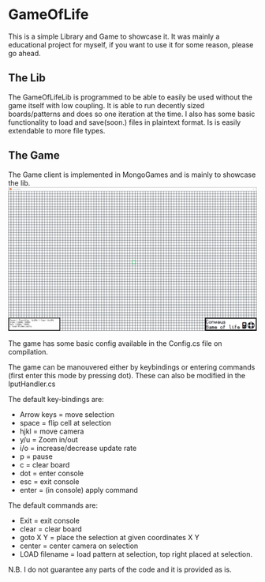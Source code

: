 # GameOfLife
This is a simple Library and Game to showcase it. It was mainly a educational project for myself, if you want to use it for some reason, please go ahead.

## The Lib
The GameOfLifeLib is programmed to be able to easily be used without the game itself with low coupling.
It is able to run decently sized boards/patterns and does so one iteration at the time. I also has some basic functionality to load and save(soon.) files in plaintext format. Is is easily extendable to more file types.

## The Game
The Game client is implemented in MongoGames and is mainly to showcase the lib.
![Example of loading a glider and starting the game.](https://github.com/VGdin/GameOfLife/blob/master/Example.gif)

The game has some basic config available in the Config.cs file on compilation.

The game can be manouvered either by keybindings or entering commands (first enter this mode by pressing dot). These can also be modified in the IputHandler.cs

The default key-bindings are:
- Arrow keys = move selection
- space = flip cell at selection
- hjkl = move camera
- y/u = Zoom in/out
- i/o = increase/decrease update rate
- p = pause
- c = clear board
- dot = enter console
- esc = exit console
- enter = (in console) apply command

The default commands are:
- Exit = exit console
- clear = clear board
- goto X Y = place the selection at given coordinates X Y
- center = center camera on selection
- LOAD filename = load pattern at selection, top right placed at selection.


N.B. I do not guarantee any parts of the code and it is provided as is.
